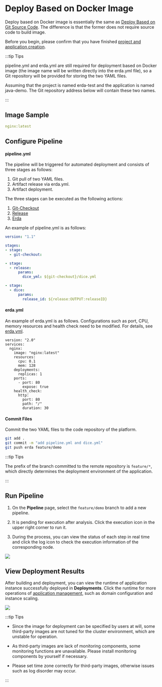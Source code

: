 # Deploy Based on Docker Image

Deploy based on Docker image is essentially the same as [Deploy Based on Git Source Code](deploy-from-git.html). The difference is that the former does not require source code to build image.

Before you begin, please confirm that you have finished [project and application creation](../../../quick-start/newbie.html#join-a-project).

:::tip Tips

pipeline.yml and erda.yml are still required for deployment based on Docker image (the image name will be written directly into the erda.yml file), so a Git repository will be provided for storing the two YAML files.

Assuming that the project is named erda-test and the application is named java-demo. The Git repository address below will contain these two names.

:::

## Image Sample

```yaml
nginx:latest
```

## Configure Pipeline

#### pipeline.yml

The pipeline will be triggered for automated deployment and consists of three stages as follows:

1. Git pull of two YAML files.
2. Artifact release via erda.yml.
3. Artifact deployment.

The three stages can be executed as the following actions:

1. [Git-Checkout](https://www.erda.cloud/market/action/git-checkout)
2. [Release](https://www.erda.cloud/market/action/release)
3. [Erda](https://www.erda.cloud/market/action/dice)

An example of pipeline.yml is as follows:

```yaml
version: "1.1"

stages:
- stage:
  - git-checkout:

- stage:
  - release:
      params:
        dice_yml: ${git-checkout}/dice.yml

- stage:
  - dice:
      params:
        release_id: ${release:OUTPUT:releaseID}
```

#### erda.yml

An example of erda.yml is as follows. Configurations such as port, CPU, memory resources and health check need to be modified. For details, see [erda.yml](../../guides/reference/erda-yaml.html).

```yaml{4}
version: "2.0"
services:
  nginx:
    image: "nginx:latest"
    resources:
      cpu: 0.1
      mem: 128
    deployments:
      replicas: 1
    ports:
      - port: 80
        expose: true
    health_check:
      http:
        port: 80
        path: "/"
        duration: 30
```

#### Commit Files

Commit the two YAML files to the code repository of the platform.

```bash
git add .
git commit -m "add pipeline.yml and dice.yml"
git push erda feature/demo
```

:::tip Tips

The prefix of the branch committed to the remote repository is `feature/*`, which directly determines the deployment environment of the application.

:::

## Run Pipeline

1. On the **Pipeline** page, select the `feature/demo` branch to add a new pipeline.

2. It is pending for execution after analysis. Click the execution icon in the upper right corner to run it.

3. During the process, you can view the status of each step in real time and click the log icon to check the execution information of the corresponding node.


![](http://terminus-paas.oss-cn-hangzhou.aliyuncs.com/paas-doc/2022/01/14/73d040a0-e0a2-4bc8-aa9d-bdc2952669b5.png)

## View Deployment Results

After building and deployment, you can view the runtime of application instance successfully deployed in **Deployments**. Click the runtime for more operations of [application management](../../guides/deploy/management.html), such as domain configuration and instance scaling.

![](http://terminus-paas.oss-cn-hangzhou.aliyuncs.com/paas-doc/2022/01/14/26610388-23e4-456d-a53f-8cb6877c3c30.png)

:::tip Tips

* Since the image for deployment can be specified by users at will, some third-party images are not tuned for the cluster environment, which are unstable for operation.

* As third-party images are lack of monitoring components, some monitoring functions are unavailable. Please install monitoring components by yourself if necessary.

* Please set time zone correctly for third-party images, otherwise issues such as log disorder may occur.

:::
